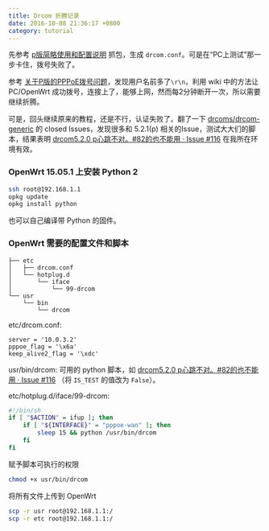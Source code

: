 ```yaml
---
title: Drcom 折腾记录
date: 2016-10-08 21:36:17 +0800
category: tutorial
---
```


先参考 [p版简略使用和配置说明](https://github.com/drcoms/drcom-generic/wiki/p%E7%89%88%E7%AE%80%E7%95%A5%E4%BD%BF%E7%94%A8%E5%92%8C%E9%85%8D%E7%BD%AE%E8%AF%B4%E6%98%8E) 抓包，生成 `drcom.conf`。可是在“PC上测试”那一步卡住，拨号失败了。

参考 [关于P版的PPPoE拨号问题](https://github.com/drcoms/drcom-generic/wiki/%E5%85%B3%E4%BA%8EP%E7%89%88%E7%9A%84PPPoE%E6%8B%A8%E5%8F%B7%E9%97%AE%E9%A2%98)，发现用户名前多了`\r\n`，利用 wiki 中的方法让 PC/OpenWrt 成功拨号，连接上了，能够上网，然而每2分钟断开一次，所以需要继续折腾。

可是，回头继续原来的教程，还是不行，认证失败了。翻了一下 [drcoms/drcom-generic](https://github.com/drcoms/drcom-generic) 的 closed Issues，发现很多和 5.2.1(p) 相关的Issue，测试大大们的脚本，结果表明 [drcom5.2.0 p心跳不对。#82的也不能用 · Issue #116](https://github.com/drcoms/drcom-generic/issues/116#issuecomment-250953770) 在我所在环境有效。


### OpenWrt 15.05.1 上安装 Python 2

```bash
ssh root@192.168.1.1
opkg update
opkg install python
```

也可以自己编译带 Python 的固件。

### OpenWrt 需要的配置文件和脚本

```
├── etc
│   ├── drcom.conf
│   └── hotplug.d
│       └── iface
│           └── 99-drcom
└── usr
    └── bin
        └── drcom
```

etc/drcom.conf:

```
server = '10.0.3.2'
pppoe_flag = '\x6a'
keep_alive2_flag = '\xdc'
```

usr/bin/drcom: 可用的 python 脚本，如 [drcom5.2.0 p心跳不对。#82的也不能用 · Issue #116](https://github.com/drcoms/drcom-generic/issues/116#issuecomment-250953770) （将 `IS_TEST` 的值改为 `False`）。

etc/hotplug.d/iface/99-drcom:

```bash
#!/bin/sh
if [ "$ACTION" = ifup ]; then
    if [ "${INTERFACE}" = "pppoe-wan" ]; then
        sleep 15 && python /usr/bin/drcom
    fi
fi
```

赋予脚本可执行的权限

```bash
chmod +x usr/bin/drcom
```

将所有文件上传到 OpenWrt

```bash
scp -r usr root@192.168.1.1:/
scp -r etc root@192.168.1.1:/
```
